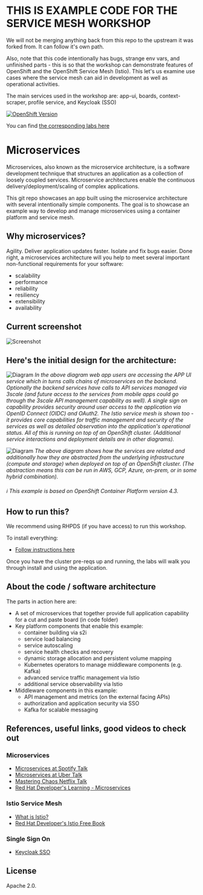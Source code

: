 # THIS IS EXAMPLE CODE FOR THE SERVICE MESH WORKSHOP 
We will not be merging anything back from this repo to the upstream it was forked from. It can follow it's own path.

Also, note that this code intentionally has bugs, strange env vars, and unfinished parts - this is so that the workshop can demonstrate features of OpenShift and the OpenShift Service Mesh (Istio). This let's us examine use cases where the service mesh can aid in development as well as operational activities.

The main services used in the workshop are: app-ui, boards, context-scraper, profile service, and Keycloak (SSO)

[![OpenShift Version][openshift-heximage]][openshift-url]

You can find [the corresponding labs here](http://redhatgov.io/workshops/openshift_service_mesh/)

# Microservices
Microservices, also known as the microservice architecture, is a software development technique that structures an application as a collection of loosely coupled services. Microservice architectures enable the continuous delivery/deployment/scaling of complex applications.

This git repo showcases an app built using the microservice architecture with several intentionally simple components. The goal is to showcase an example way to develop and manage microservices using a container platform and service mesh.

## Why microservices?
Agility. Deliver application updates faster. Isolate and fix bugs easier. Done right, a microservices architecture will you help to meet several important non-functional requirements for your software:
* scalability
* performance
* reliability
* resiliency
* extensibility
* availability

## Current screenshot
![Screenshot](design/screenshots/2019-04-19_1042.png?raw=true)


## Here's the initial design for the architecture:

![Diagram](design/highlevel-arch.png)
*In the above diagram web app users are accessing the APP UI service which in turns calls chains of microservices on the backend. Optionally the backend services have calls to API services managed via 3scale (and future access to the services from mobile apps could go through the 3scale API management capability as well). A single sign on capability provides security around user access to the application via OpenID Connect (OIDC) and OAuth2. The Istio service mesh is shown too - it provides core capabilities for traffic management and security of the services as well as detailed observation into the application's operational status. All of this is running on top of an OpenShift cluster. (Additional service interactions and deployment details are in other diagrams).*

![Diagram](design/ocp-arch.png)
*The above diagram shows how the services are related and additionally how they are abstracted from the underlying infrastructure (compute and storage) when deployed on top of an OpenShift cluster. (The abstraction means this can be run in AWS, GCP, Azure, on-prem, or in some hybrid combination).*

###### :information_source: This example is based on OpenShift Container Platform version 4.3.

## How to run this?
We recommend using RHPDS (if you have access) to run this workshop.

To install everything:
- [Follow instructions here](./deployment/workshop/README.md)

Once you have the cluster pre-reqs up and running, the labs will walk you through install and using the application.


## About the code / software architecture
The parts in action here are:
* A set of microservices that together provide full application capability for a cut and paste board (in code folder)
* Key platform components that enable this example:
    * container building via s2i
    * service load balancing
    * service autoscaling
    * service health checks and recovery
    * dynamic storage allocation and persistent volume mapping
    * Kubernetes operators to manage middleware components (e.g. Kafka)
    * advanced service traffic management via Istio
    * additional service observability via Istio
* Middleware components in this example:
    * API management and metrics (on the external facing APIs)
    * authorization and application security via SSO
    * Kafka for scalable messaging


## References, useful links, good videos to check out
### Microservices
* [Microservices at Spotify Talk](https://www.youtube.com/watch?v=7LGPeBgNFuU)
* [Microservices at Uber Talk](https://www.youtube.com/watch?v=kb-m2fasdDY)
* [Mastering Chaos Netflix Talk](https://youtu.be/CZ3wIuvmHeM)
* [Red Hat Developer's Learning - Microservices](https://developers.redhat.com/learn/microservices/)
### Istio Service Mesh
* [What is Istio?](https://istio.io/docs/concepts/what-is-istio/)
* [Red Hat Developer's Istio Free Book](https://developers.redhat.com/books/introducing-istio-service-mesh-microservices/)
### Single Sign On
* [Keycloak SSO](https://www.keycloak.org/)


## License
Apache 2.0.


[openshift-heximage]: https://img.shields.io/badge/openshift-4.3-BB261A.svg
[openshift-url]: https://docs.openshift.com/container-platform/4.3/welcome/index.html
